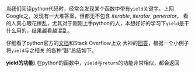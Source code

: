 当我们阅读python代码时，经常会发现某个函数中带有`yield`关键字。上网Google之，发现有一大堆答案，但都无不包含 _iterable_, _iterator_, _generator_，
看的人真心眼花缭乱，尤其对于刚刚上手python的人，本想好好的学习下`yield`是干什么用的，结果越看越混乱。

仔细看了python官方的[文档](https://docs.python.org/3.5/glossary.html#term-generator)和Stack Overflow上众
大神的[回答](https://stackoverflow.com/questions/231767/what-does-the-yield-keyword-do-in-python)，根据一个小例子将`yield`与之相关
的各种“器”总结如下。

**yield的功能**\\
在python的函数中，`yield`与`return`的功能非常相似，都会返回
